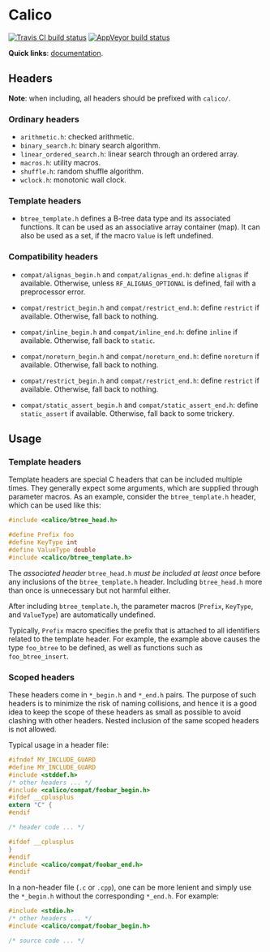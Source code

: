 # Calico

[![Travis CI build status][ti]][tl]
[![AppVeyor build status][ai]][al]

[ti]: https://travis-ci.org/Rufflewind/calico.svg?branch=master
[tl]: https://travis-ci.org/Rufflewind/calico
[ai]: https://ci.appveyor.com/api/projects/status/github/Rufflewind/calico?branch=master&svg=true
[al]: https://ci.appveyor.com/project/Rufflewind/calico

**Quick links**: [documentation](https://rufflewind.com/calico).

## Headers

**Note**: when including, all headers should be prefixed with `calico/`.

### Ordinary headers

  - `arithmetic.h`: checked arithmetic.
  - `binary_search.h`: binary search algorithm.
  - `linear_ordered_search.h`: linear search through an ordered array.
  - `macros.h`: utility macros.
  - `shuffle.h`: random shuffle algorithm.
  - `wclock.h`: monotonic wall clock.

### Template headers

  - `btree_template.h` defines a B-tree data type and its associated
    functions.  It can be used as an associative array container (map).  It
    can also be used as a set, if the macro `Value` is left undefined.

### Compatibility headers

  - `compat/alignas_begin.h` and `compat/alignas_end.h`: define `alignas` if
    available.  Otherwise, unless `RF_ALIGNAS_OPTIONAL` is defined, fail with
    a preprocessor error.

  - `compat/restrict_begin.h` and `compat/restrict_end.h`: define `restrict`
    if available.  Otherwise, fall back to nothing.

  - `compat/inline_begin.h` and `compat/inline_end.h`: define `inline` if
    available.  Otherwise, fall back to `static`.

  - `compat/noreturn_begin.h` and `compat/noreturn_end.h`: define `noreturn`
    if available.  Otherwise, fall back to nothing.

  - `compat/restrict_begin.h` and `compat/restrict_end.h`: define `restrict`
    if available.  Otherwise, fall back to nothing.

  - `compat/static_assert_begin.h` and `compat/static_assert_end.h`: define
    `static_assert` if available.  Otherwise, fall back to some trickery.

## Usage

### Template headers

Template headers are special C headers that can be included multiple times.
They generally expect some arguments, which are supplied through parameter
macros.  As an example, consider the `btree_template.h` header, which can be
used like this:

~~~c
#include <calico/btree_head.h>

#define Prefix foo
#define KeyType int
#define ValueType double
#include <calico/btree_template.h>
~~~

The *associated header* `btree_head.h` *must be included at least once* before
any inclusions of the `btree_template.h` header.  Including `btree_head.h`
more than once is unnecessary but not harmful either.

After including `btree_template.h`, the parameter macros (`Prefix`, `KeyType`,
and `ValueType`) are automatically undefined.

Typically, `Prefix` macro specifies the prefix that is attached to all
identifiers related to the template header.  For example, the example above
causes the type `foo_btree` to be defined, as well as functions such as
`foo_btree_insert`.

### Scoped headers

These headers come in `*_begin.h` and `*_end.h` pairs.  The purpose of such
headers is to minimize the risk of naming collisions, and hence it is a good
idea to keep the scope of these headers as small as possible to avoid clashing
with other headers.  Nested inclusion of the same scoped headers is not
allowed.

Typical usage in a header file:

~~~c
#ifndef MY_INCLUDE_GUARD
#define MY_INCLUDE_GUARD
#include <stddef.h>
/* other headers ... */
#include <calico/compat/foobar_begin.h>
#ifdef __cplusplus
extern "C" {
#endif

/* header code ... */

#ifdef __cplusplus
}
#endif
#include <calico/compat/foobar_end.h>
#endif
~~~

In a non-header file (`.c` or `.cpp`), one can be more lenient and simply use
the `*_begin.h` without the corresponding `*_end.h`.  For example:

~~~c
#include <stdio.h>
/* other headers ... */
#include <calico/compat/foobar_begin.h>

/* source code ... */
~~~
